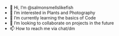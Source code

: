 - 👋 Hi, I’m @salmonsmellslikefish
- 👀 I’m interested in Plants and Photography
- 🌱 I’m currently learning the basics of Code
- 💞️ I’m looking to collaborate on projects in the future
- 📫 How to reach me via chat/dm

<!---
salmonsmellslikefishis a ✨ special ✨ kind of fish 
--->

